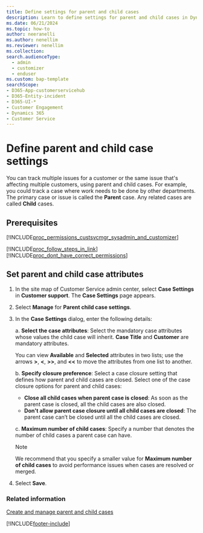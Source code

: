 ```yaml
---
title: Define settings for parent and child cases
description: Learn to define settings for parent and child cases in Dynamics 365 Customer Service.
ms.date: 06/21/2024
ms.topic: how-to
author: neeranelli
ms.author: nenellim
ms.reviewer: nenellim
ms.collection:
search.audienceType: 
  - admin
  - customizer
  - enduser
ms.custom: bap-template
searchScope:
- D365-App-customerservicehub
- D365-Entity-incident
- D365-UI-*
- Customer Engagement
- Dynamics 365
- Customer Service
---
```


# Define parent and child case settings

You can track multiple issues for a customer or the same issue that's affecting multiple customers, using parent and child cases. For example, you could track a case where work needs to be done by other departments. The primary case or issue is called the **Parent** case. Any related cases are called **Child** cases.

## Prerequisites

[!INCLUDE[proc_permissions_custsvcmgr_sysadmin_and_customizer](../../includes/proc-permissions-custsvcmgr-sysadmin-and-customizer.md)]  
  
[!INCLUDE[proc_follow_steps_in_link](../../includes/proc-follow-steps-in-link.md)] [!INCLUDE[proc_dont_have_correct_permissions](../../includes/proc-dont-have-correct-permissions.md)]  
  
## Set parent and child case attributes

1. In the site map of Customer Service admin center, select **Case Settings** in **Customer support**. The **Case Settings** page appears.
     
1. Select **Manage** for **Parent child case settings**.

1. In the **Case Settings** dialog, enter the following details:

    a. **Select the case attributes**: Select the mandatory case attributes whose values the child case will inherit. **Case Title** and **Customer** are mandatory attributes.

      You can view **Available** and **Selected** attributes in two lists; use the arrows **>**, **<**, **>>**, and **<<** to move the attributes from one list to another. 
  
    b. **Specify closure preference**: Select a case closure setting that defines how parent and child cases are closed. Select one of the case closure options for parent and child cases:  
  
     - **Close all child cases when parent case is closed**: As soon as the parent case is closed, all the child cases are also closed.
     - **Don't allow parent case closure until all child cases are closed**: The parent case can’t be closed until all the child cases are closed.

    c. **Maximum number of child cases**: Specify a number that denotes the number of child cases a parent case can have.

      > [!Note]
      > We recommend that you specify a smaller value for **Maximum number of child cases** to avoid performance issues when cases are resolved or merged.

1. Select **Save**.
   
### Related information

[Create and manage parent and child cases](../use/customer-service-hub-user-guide-create-and-manage-parent-and-child-cases.md)

[!INCLUDE[footer-include](../../includes/footer-banner.md)]

